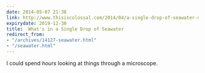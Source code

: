```yaml
---
date: 2014-05-07 21:38
link: http://www.thisiscolossal.com/2014/04/a-single-drop-of-seawater-magnified-25-times/
expirydate: 2019-12-30
title:  What's in a Single Drop of Seawater
redirect_from:
- "/archives/14127-seawater.html"
- "/seawater.html"
---
```



I could spend *hours* looking at things through a microscope. 

